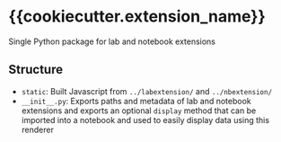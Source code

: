 # {{cookiecutter.extension_name}}

Single Python package for lab and notebook extensions

## Structure

* `static`: Built Javascript from `../labextension/` and `../nbextension/`
* `__init__.py`: Exports paths and metadata of lab and notebook extensions and exports an optional `display` method that can be imported into a notebook and used to easily display data using this renderer
